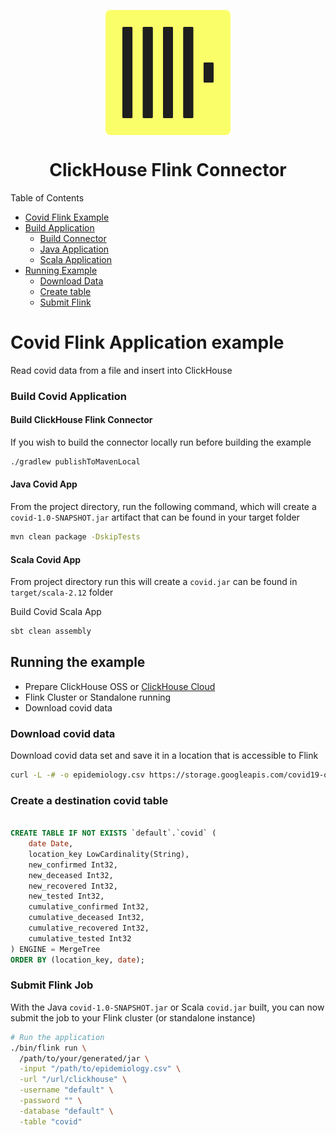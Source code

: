 <div align="center">
<p><img src="https://github.com/ClickHouse/clickhouse-js/blob/a332672bfb70d54dfd27ae1f8f5169a6ffeea780/.static/logo.svg" width="200px" align="center"></p>
<h1>ClickHouse Flink Connector</h1>
</div>

Table of Contents
* [Covid Flink Example](#covid-flink-application-example)
* [Build Application](#build-covid-application)
  * [Build Connector](#build-clickhouse-flink-connector)
  * [Java Application](#java-covid-app)
  * [Scala Application](#scala-covid-app)
* [Running Example](#running-the-example)
  * [Download Data](#download-covid-data)
  * [Create table](#create-a-destination-covid-table)
  * [Submit Flink](#submit-flink-job)

# Covid Flink Application example

Read covid data from a file and insert into ClickHouse

### Build Covid Application

#### Build ClickHouse Flink Connector
If you wish to build the connector locally run before building the example
```bash
./gradlew publishToMavenLocal
```

#### Java Covid App

From the project directory, run the following command, which will create  a `covid-1.0-SNAPSHOT.jar` artifact that can be found in your target folder

```bash
mvn clean package -DskipTests
```

#### Scala Covid App

From project directory run this will create a `covid.jar` can be found in `target/scala-2.12` folder

Build Covid Scala App

```bash
sbt clean assembly
```

## Running the example

- Prepare ClickHouse OSS or [ClickHouse Cloud](https://clickhouse.com/)
- Flink Cluster or Standalone running
- Download covid data

### Download covid data

Download covid data set and save it in a location that is accessible to Flink

```bash
curl -L -# -o epidemiology.csv https://storage.googleapis.com/covid19-open-data/v3/epidemiology.csv
```

### Create a destination covid table

```sql

CREATE TABLE IF NOT EXISTS `default`.`covid` (
    date Date,
    location_key LowCardinality(String),
    new_confirmed Int32,
    new_deceased Int32,
    new_recovered Int32,
    new_tested Int32,
    cumulative_confirmed Int32,
    cumulative_deceased Int32,
    cumulative_recovered Int32,
    cumulative_tested Int32
) ENGINE = MergeTree
ORDER BY (location_key, date);
```

### Submit Flink Job

With the Java `covid-1.0-SNAPSHOT.jar` or Scala `covid.jar` built, you can now submit the job to your Flink cluster (or standalone instance) 

```bash
# Run the application
./bin/flink run \
  /path/to/your/generated/jar \
  -input "/path/to/epidemiology.csv" \
  -url "/url/clickhouse" \
  -username "default" \
  -password "" \
  -database "default" \
  -table "covid"
```
